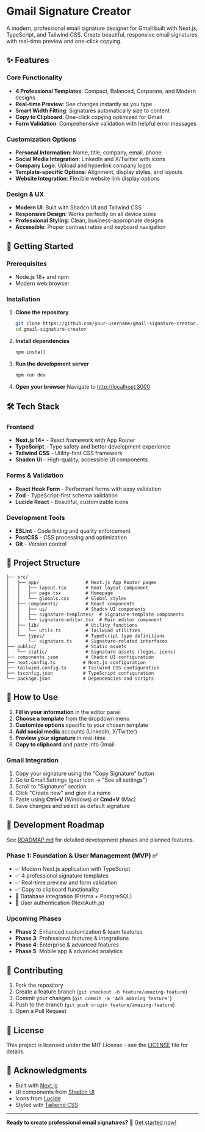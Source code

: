 # Gmail Signature Creator

A modern, professional email signature designer for Gmail built with Next.js, TypeScript, and Tailwind CSS. Create beautiful, responsive email signatures with real-time preview and one-click copying.

## ✨ Features

### **Core Functionality**
- **4 Professional Templates**: Compact, Balanced, Corporate, and Modern designs
- **Real-time Preview**: See changes instantly as you type
- **Smart Width Fitting**: Signatures automatically size to content
- **Copy to Clipboard**: One-click copying optimized for Gmail
- **Form Validation**: Comprehensive validation with helpful error messages

### **Customization Options**
- **Personal Information**: Name, title, company, email, phone
- **Social Media Integration**: LinkedIn and X/Twitter with icons
- **Company Logo**: Upload and hyperlink company logos
- **Template-specific Options**: Alignment, display styles, and layouts
- **Website Integration**: Flexible website link display options

### **Design & UX**
- **Modern UI**: Built with Shadcn UI and Tailwind CSS
- **Responsive Design**: Works perfectly on all device sizes
- **Professional Styling**: Clean, business-appropriate designs
- **Accessible**: Proper contrast ratios and keyboard navigation

## 🚀 Getting Started

### Prerequisites
- Node.js 18+ and npm
- Modern web browser

### Installation

1. **Clone the repository**
   ```bash
   git clone https://github.com/your-username/gmail-signature-creator.git
   cd gmail-signature-creator
   ```

2. **Install dependencies**
   ```bash
   npm install
   ```

3. **Run the development server**
   ```bash
   npm run dev
   ```

4. **Open your browser**
   Navigate to [http://localhost:3000](http://localhost:3000)

## 🛠️ Tech Stack

### **Frontend**
- **Next.js 14+** - React framework with App Router
- **TypeScript** - Type safety and better development experience
- **Tailwind CSS** - Utility-first CSS framework
- **Shadcn UI** - High-quality, accessible UI components

### **Forms & Validation**
- **React Hook Form** - Performant forms with easy validation
- **Zod** - TypeScript-first schema validation
- **Lucide React** - Beautiful, customizable icons

### **Development Tools**
- **ESLint** - Code linting and quality enforcement
- **PostCSS** - CSS processing and optimization
- **Git** - Version control

## 📁 Project Structure

```
├── src/
│   ├── app/                 # Next.js App Router pages
│   │   ├── layout.tsx       # Root layout component
│   │   ├── page.tsx         # Homepage
│   │   └── globals.css      # Global styles
│   ├── components/          # React components
│   │   ├── ui/              # Shadcn UI components
│   │   ├── signature-templates/  # Signature template components
│   │   └── signature-editor.tsx  # Main editor component
│   ├── lib/                 # Utility functions
│   │   └── utils.ts         # Tailwind utilities
│   └── types/               # TypeScript type definitions
│       └── signature.ts     # Signature-related interfaces
├── public/                  # Static assets
│   └── static/              # Signature assets (logos, icons)
├── components.json          # Shadcn UI configuration
├── next.config.ts          # Next.js configuration
├── tailwind.config.ts      # Tailwind CSS configuration
├── tsconfig.json           # TypeScript configuration
└── package.json            # Dependencies and scripts
```

## 🎯 How to Use

1. **Fill in your information** in the editor panel
2. **Choose a template** from the dropdown menu
3. **Customize options** specific to your chosen template
4. **Add social media** accounts (LinkedIn, X/Twitter)
5. **Preview your signature** in real-time
6. **Copy to clipboard** and paste into Gmail

### **Gmail Integration**

1. Copy your signature using the "Copy Signature" button
2. Go to Gmail Settings (gear icon → "See all settings")
3. Scroll to "Signature" section
4. Click "Create new" and give it a name
5. Paste using **Ctrl+V** (Windows) or **Cmd+V** (Mac)
6. Save changes and select as default signature

## 🔄 Development Roadmap

See [ROADMAP.md](./ROADMAP.md) for detailed development phases and planned features.

### **Phase 1: Foundation & User Management (MVP)** ✅
- ✅ Modern Next.js application with TypeScript
- ✅ 4 professional signature templates
- ✅ Real-time preview and form validation
- ✅ Copy to clipboard functionality
- 🚧 Database integration (Prisma + PostgreSQL)
- 🚧 User authentication (NextAuth.js)

### **Upcoming Phases**
- **Phase 2**: Enhanced customization & team features
- **Phase 3**: Professional features & integrations
- **Phase 4**: Enterprise & advanced features
- **Phase 5**: Mobile app & advanced analytics

## 🤝 Contributing

1. Fork the repository
2. Create a feature branch (`git checkout -b feature/amazing-feature`)
3. Commit your changes (`git commit -m 'Add amazing feature'`)
4. Push to the branch (`git push origin feature/amazing-feature`)
5. Open a Pull Request

## 📄 License

This project is licensed under the MIT License - see the [LICENSE](LICENSE) file for details.

## 🙏 Acknowledgments

- Built with [Next.js](https://nextjs.org/)
- UI components from [Shadcn UI](https://ui.shadcn.com/)
- Icons from [Lucide](https://lucide.dev/)
- Styled with [Tailwind CSS](https://tailwindcss.com/)

---

**Ready to create professional email signatures?** 🚀 [Get started now!](http://localhost:3000)

